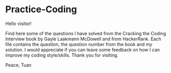 # Practice-Coding

Hello visitor!

Find here some of the questions I have solved from the Cracking the Coding Interview book by Gayle Laakmann McDowell and from HackerRank.
Each file contains the question, the question number from the book and my solution.
I would appreciate if you can leave some feedback on how I can improve my coding style/skills.
Thank you for visiting.

Peace,
Tuan
